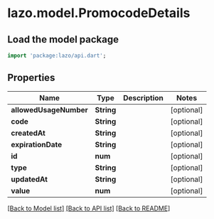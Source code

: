 # lazo.model.PromocodeDetails

## Load the model package
```dart
import 'package:lazo/api.dart';
```

## Properties
Name | Type | Description | Notes
------------ | ------------- | ------------- | -------------
**allowedUsageNumber** | **String** |  | [optional] 
**code** | **String** |  | [optional] 
**createdAt** | **String** |  | [optional] 
**expirationDate** | **String** |  | [optional] 
**id** | **num** |  | [optional] 
**type** | **String** |  | [optional] 
**updatedAt** | **String** |  | [optional] 
**value** | **num** |  | [optional] 

[[Back to Model list]](../README.md#documentation-for-models) [[Back to API list]](../README.md#documentation-for-api-endpoints) [[Back to README]](../README.md)


